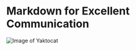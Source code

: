 # Markdown for Excellent Communication 
![Image of Yaktocat](https://octodex.github.com/images/yaktocat.png)
